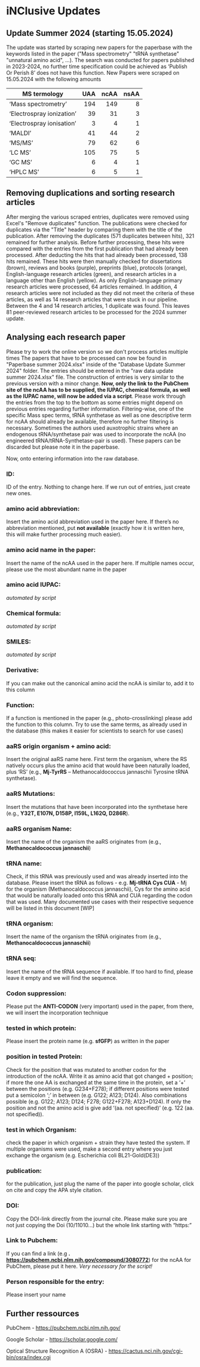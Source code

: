 # iNClusive Updates

## Update Summer 2024 (starting 15.05.2024)

The update was started by scraping new papers for the paperbase with the keywords listed in the paper ("Mass spectrometry" "tRNA synthetase" "unnatural amino acid", ...). The search was conducted for papers published in 2023-2024, no further time specification could be achieved as ‘Publish Or Perish 8’ does not have this function.
New Papers were scraped on 15.05.2024 with the following amounts

| MS termology              | UAA  | ncAA | nsAA |
| ------------------------- | ---: | ---: | ---: |
| ‘Mass spectrometry’       |  194 |  149 |    8 |
| ‘Electrospray ionization’ |   39 |   31 |    3 |
| ‘Electrospray ionisation’ |    3 |    4 |    1 |
| ‘MALDI’                   |   41 |   44 |    2 |
| ‘MS/MS’                   |   79 |   62 |    6 |
| ‘LC MS’                   |  105 |   75 |    5 |
| ‘GC MS’                   |    6 |    4 |    1 |
| ‘HPLC MS’                 |    6 |    5 |    1 |

## Removing duplications and sorting research articles

After merging the various scraped entries, duplicates were removed using Excel's "Remove duplicates" function. The publications were checked for duplicates via the "Title" header by comparing them with the title of the publication. After removing the duplicates (571 duplicates between hits), 321 remained for further analysis. Before further processing, these hits were compared with the entries from the first publication that had already been processed. After deducting the hits that had already been processed, 138 hits remained. These hits were then manually checked for dissertations (brown), reviews and books (purple), preprints (blue), protocols (orange), English-language research articles (green), and research articles in a language other than English (yellow). As only English-language primary research articles were processed, 64 articles remained. In addition, 4 research articles were not included as they did not meet the criteria of these articles, as well as 14 research articles that were stuck in our pipeline. Between the 4 and 14 research articles, 1 duplicate was found. This leaves 81 peer-reviewed research articles to be processed for the 2024 summer update.

## Analysing each research paper
Please try to work the online version so we don't process articles multiple times
The papers that have to be processed can now be found in "Paperbase summer 2024.xlsx" inside of the "Database Update Summer 2024" folder. The entries should be entered in the "raw data update summer 2024.xlsx" file. The construction of entries is very similar to the previous version with a minor change. **Now, only the link to the PubChem site of the ncAA has to be supplied, the IUPAC, chemical formula, as well as the IUPAC name, will now be added via a script**. Please work through the entries from the top to the bottom as some entries might depend on previous entries regarding further information. Filtering-wise, one of the specific Mass spec terms, tRNA synthetase as well as one descriptive term for ncAA should already be available, therefore no further filtering is necessary. Sometimes the authors used auxotrophic strains where an endogenous tRNA/synthetase pair was used to incorporate the ncAA (no engineered tRNA/tRNA-Synthetase-pair is used). These papers can be discarded but please note it in the paperbase.

Now, onto entering information into the raw database.
### **ID**: 
ID of the entry. Nothing to change here. If we run out of entries, just create new ones. 

### **amino acid abbreviation**: 
Insert the amino acid abbreviation used in the paper here. If there’s no abbreviation mentioned, put **not available** (exactly how it is written here, this will make further processing much easier).

### **amino acid name in the paper**: 
Insert the name of the ncAA used in the paper here. If multiple names occur, please use the most abundant name in the paper

### **amino acid IUPAC**: 
*automated by script*

### **Chemical formula**: 
*automated by script*

### **SMILES**: 
*automated by script*

### **Derivative**: 
If you can make out the canonical amino acid the ncAA is similar to, add it to this column 

### **Function**: 
If a function is mentioned in the paper (e.g., photo-crosslinking) please add the function to this column. Try to use the same terms, as already used in the database (this makes it easier for scientists to search for use cases)

### **aaRS origin organism + amino acid**: 
Insert the original aaRS name here. First term the organism, where the RS natively occurs plus the amino acid that would have been naturally loaded, plus ‘RS’ (e.g., **Mj-TyrRS** – Methanocaldococcus jannaschii Tyrosine tRNA synthetase).  

### **aaRS Mutations**: 
Insert the mutations that have been incorporated into the synthetase here (e.g., **Y32T, E107N, D158P, I159L, L162Q, D286R**). 

### **aaRS organism Name**: 
Insert the name of the organism the aaRS originates from (e.g., **Methanocaldococcus jannaschii**)

### **tRNA name**: 
Check, if this tRNA was previously used and was already inserted into the database. Please insert the tRNA as follows - e.g. **Mj-tRNA Cys CUA** - Mj for the organism (Methanocaldococcus jannaschii), Cys for the amino acid that would be naturally loaded onto this tRNA and CUA regarding the codon that was used. Many documented use cases with their respective sequence will be listed in this document [WIP]

### **tRNA organism**: 
Insert the name of the organism the tRNA originates from (e.g., **Methanocaldococcus jannaschii**) 

### **tRNA seq**: 
Insert the name of the tRNA sequence if available. If too hard to find, please leave it empty and we will find the sequence. 

### **Codon suppression**: 
Please put the **ANTI-CODON** (very important) used in the paper, from there, we will insert the incorporation technique

### **tested in which protein**: 
Please insert the protein name (e.g. **sfGFP**) as written in the paper

### **position in tested Protein**: 
Check for the position that was mutated to another codon for the introduction of the ncAA. Write it as amino acid that got changed + position; if more the one AA is exchanged at the same time in the protein, set a ‘+’ between the positions (e.g. G234+F278); if different positions were tested put a semicolon ‘;’ in between (e.g. G122; A123; D124). Also combinations possible (e.g. G122; A123; D124; F278; G122+F278; A123+D124). If only the position and not the amino acid is give add ‘(aa. not specified)’ (e.g. 122 (aa. not specified)). 

### **test in which Organism**: 
check the paper in which organism + strain they have tested the system. If multiple organisms were used, make a second entry where you just exchange the organism (e.g. Escherichia coli BL21-Gold(DE3))

### **publication**: 
for the publication, just plug the name of the paper into google scholar, click on cite and copy the APA style citation.

### **DOI**: 
Copy the DOI-link directly from the journal cite. Please make sure you are not just copying the Doi (10/11010...) but the whole link starting with “https:” 

### **Link to Pubchem**: 
If you can find a link (e.g **. https://pubchem.ncbi.nlm.nih.gov/compound/3080772**) for the ncAA for PubChem, please put it here. *Very necessary for the script!*

### **Person responsible for the entry**: 
Please insert your name



## Further ressources
PubChem                                - https://pubchem.ncbi.nlm.nih.gov/

Google Scholar                         - https://scholar.google.com/

Optical Structure Recognition A (OSRA) - https://cactus.nci.nih.gov/cgi-bin/osra/index.cgi



